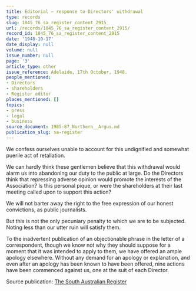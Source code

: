```yaml
---
title: Editorial — response to Directors' withdrawal
type: records
slug: 1845_76_sa_register_content_2915
url: /records/1845_76_sa_register_content_2915/
record_id: 1845_76_sa_register_content_2915
date: '1948-10-17'
date_display: null
volume: null
issue_number: null
page: '3'
article_type: other
issue_reference: Adelaide, 17th October, 1948.
people_mentioned:
- Directors
- shareholders
- Register editor
places_mentioned: []
topics:
- press
- legal
- business
source_document: 1985-87_Northern__Argus.md
publication_slug: sa-register
---
```


We confess ourselves unable to account for this undignified and somewhat puerile act of retaliation.

We can hardly think these gentlemen believe that this withdrawal would alarm us into abandoning our duty to the public at large.  Do the Directors think that repressing adverse opinion would promote the interests of the Association?  Is this personal pique, or were the shareholders at their last meeting called upon to support this action?

We will not barter away the right to the free expression of our honest convictions, as public journalists.

But this is not the only pecuniary penalty to which we are to be subjected.  Noting less than our utter ruin will satisfy them.

To the inadvertent publication of an objectionable phrase in the letter of a correspondent, though we know not why they should suppose for a moment that it was intended to apply to them, we have offered an ample apology elsewhere.  Without any demand for an apology or explanation, and even after an apology has been known to have been offered, nine actions have been commenced against us, one at the suit of each Director.

Source publication: [The South Australian Register](/publications/sa-register/)
